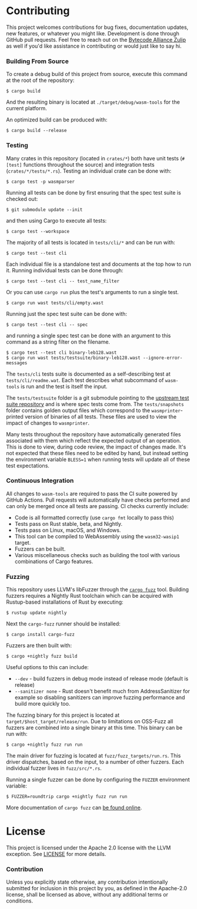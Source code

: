 # Contributing

This project welcomes contributions for bug fixes, documentation updates, new
features, or whatever you might like. Development is done through GitHub pull
requests. Feel free to reach out on the [Bytecode Alliance
Zulip](https://bytecodealliance.zulipchat.com/) as well if you'd like assistance
in contributing or would just like to say hi.

### Building From Source

To create a debug build of this project from source, execute this command at the
root of the repository:

```
$ cargo build
```

And the resulting binary is located at `./target/debug/wasm-tools` for the
current platform.

An optimized build can be produced with:

```
$ cargo build --release
```

### Testing

Many crates in this repository (located in `crates/*`) both have unit tests
(`#[test]` functions throughout the source) and integration tests
(`crates/*/tests/*.rs`). Testing an individual crate can be done with:

```
$ cargo test -p wasmparser
```

Running all tests can be done by first ensuring that the spec test suite is
checked out:

```
$ git submodule update --init
```

and then using Cargo to execute all tests:

```
$ cargo test --workspace
```

The majority of all tests is located in `tests/cli/*` and can be run with:

```
$ cargo test --test cli
```

Each individual file is a standalone test and documents at the top how to run
it. Running individual tests can be done through:

```
$ cargo test --test cli -- test_name_filter
```

Or you can use `cargo run` plus the test's arguments to run a single test.

```
$ cargo run wast tests/cli/empty.wast
```

Running just the spec test suite can be done with:

```
$ cargo test --test cli -- spec
```

and running a single spec test can be done with an argument to this command as a
string filter on the filename.

```
$ cargo test --test cli binary-leb128.wast
$ cargo run wast tests/testsuite/binary-leb128.wast --ignore-error-messages
```

The `tests/cli` tests suite is documented as a self-describing test at
`tests/cli/readme.wat`. Each test describes what subcommand of `wasm-tools` is
run and the test is itself the input.

The `tests/testsuite` folder is a git submodule pointing to the [upstream test
suite repository](https://github.com/WebAssembly/testsuite/) and is where spec
tests come from. The `tests/snapshots` folder contains golden output files
which correspond to the `wasmprinter`-printed version of binaries of all tests.
These files are used to view the impact of changes to `wasmprinter`.

Many tests throughout the repository have automatically generated files
associated with them which reflect the expected output of an operation. This is
done to view, during code review, the impact of changes made. It's not expected
that these files need to be edited by hand, but instead setting the environment
variable `BLESS=1` when running tests will update all of these test
expectations.

### Continuous Integration

All changes to `wasm-tools` are required to pass the CI suite powered by GitHub
Actions. Pull requests will automatically have checks performed and can only be
merged once all tests are passing. CI checks currently include:

* Code is all formatted correctly (use `cargo fmt` locally to pass this)
* Tests pass on Rust stable, beta, and Nightly.
* Tests pass on Linux, macOS, and Windows.
* This tool can be compiled to WebAssembly using the `wasm32-wasip1` target.
* Fuzzers can be built.
* Various miscellaneous checks such as building the tool with various
  combinations of Cargo features.

### Fuzzing

This repository uses LLVM's libFuzzer through the [`cargo
fuzz`](https://github.com/rust-fuzz/cargo-fuzz) tool. Building fuzzers requires
a Nightly Rust toolchain which can be acquired with Rustup-based installations
of Rust by executing:

```
$ rustup update nightly
```

Next the `cargo-fuzz` runner should be installed:

```
$ cargo install cargo-fuzz
```

Fuzzers are then built with:

```
$ cargo +nightly fuzz build
```

Useful options to this can include:

* `--dev` - build fuzzers in debug mode instead of release mode (default is
  release)
* `--sanitizer none` - Rust doesn't benefit much from AddressSanitizer for
  example so disabling sanitizers can improve fuzzing performance and build more
  quickly too.

The fuzzing binary for this project is located at
`target/$host_target/release/run`. Due to limitations on OSS-Fuzz all fuzzers
are combined into a single binary at this time. This binary can be run with:

```
$ cargo +nightly fuzz run run
```

The main driver for fuzzing is located at `fuzz/fuzz_targets/run.rs`. This
driver dispatches, based on the input, to a number of other fuzzers. Each
individual fuzzer lives in `fuzz/src/*.rs`.

Running a single fuzzer can be done by configuring the `FUZZER` environment
variable:

```
$ FUZZER=roundtrip cargo +nightly fuzz run run
```

More documentation of `cargo fuzz` can [be found
online](https://rust-fuzz.github.io/book/cargo-fuzz.html).

# License

This project is licensed under the Apache 2.0 license with the LLVM exception.
See [LICENSE](LICENSE) for more details.

### Contribution

Unless you explicitly state otherwise, any contribution intentionally submitted
for inclusion in this project by you, as defined in the Apache-2.0 license,
shall be licensed as above, without any additional terms or conditions.

